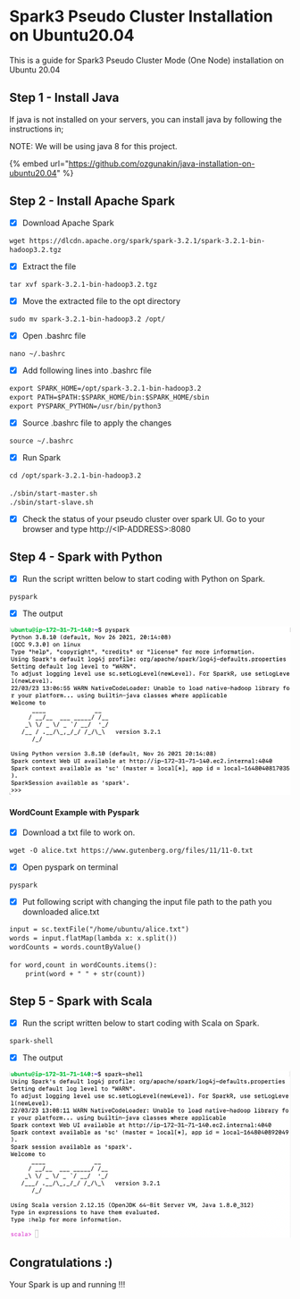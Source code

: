 # Spark3 Pseudo Cluster Installation on Ubuntu20.04

This is a guide for Spark3 Pseudo Cluster Mode (One Node) installation on Ubuntu 20.04

## Step 1 - Install Java

If java is not installed on your servers, you can install java by following the instructions in;&#x20;

NOTE: We will be using java 8 for this project.&#x20;

{% embed url="https://github.com/ozgunakin/java-installation-on-ubuntu20.04" %}

## Step 2 - Install Apache Spark

* [x] Download Apache Spark

```
wget https://dlcdn.apache.org/spark/spark-3.2.1/spark-3.2.1-bin-hadoop3.2.tgz
```

* [x] Extract the file

```
tar xvf spark-3.2.1-bin-hadoop3.2.tgz
```

* [x] Move the extracted file to the opt directory

```
sudo mv spark-3.2.1-bin-hadoop3.2 /opt/
```

* [x] Open .bashrc file

```
nano ~/.bashrc
```

* [x] Add following lines into .bashrc file

```
export SPARK_HOME=/opt/spark-3.2.1-bin-hadoop3.2 
export PATH=$PATH:$SPARK_HOME/bin:$SPARK_HOME/sbin
export PYSPARK_PYTHON=/usr/bin/python3
```

* [x] Source .bashrc file to apply the changes&#x20;

```
source ~/.bashrc
```

* [x] Run Spark

```
cd /opt/spark-3.2.1-bin-hadoop3.2

./sbin/start-master.sh
./sbin/start-slave.sh
```

* [x] Check the status of your pseudo cluster over spark UI. Go to your browser and type  http://\<IP-ADDRESS>:8080

## Step 4 - Spark with Python

* [x] Run the script written below to start coding with Python on Spark.

```
pyspark
```

* [x] The output

![](<.gitbook/assets/image (1).png>)

#### WordCount Example with Pyspark

* [x] Download a txt file to work on.

```
wget -O alice.txt https://www.gutenberg.org/files/11/11-0.txt
```

* [x] Open pyspark on terminal

```
pyspark
```

* [x] Put following script with changing the input file path to the path you downloaded alice.txt

```
input = sc.textFile("/home/ubuntu/alice.txt")
words = input.flatMap(lambda x: x.split())
wordCounts = words.countByValue()

for word,count in wordCounts.items():
	print(word + " " + str(count))
```

## Step 5 - Spark with Scala

* [x] Run the script written below to start coding with Scala on Spark.

```
spark-shell
```

* [x] The output

![](.gitbook/assets/image.png)

## Congratulations :)

Your Spark is up and running !!!
